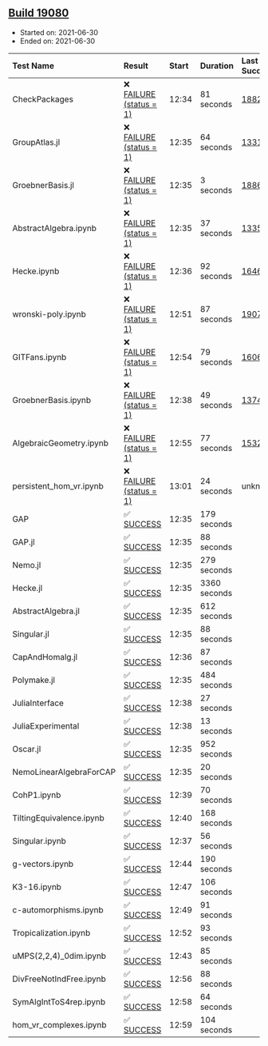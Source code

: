 ## [Build 19080](https://oscarci.mathematik.uni-kl.de/job/oscar/19080/)

* Started on: 2021-06-30
* Ended on: 2021-06-30

| Test Name    | Result | Start | Duration | Last Success | First Failure |
|:-------------|:-------|:------|:---------|:-------------|:--------------|
| CheckPackages | ❌ [FAILURE (status = 1)](https://oscarci.mathematik.uni-kl.de/job/oscar/19080/artifact/logs/build-19080/CheckPackages.log) | 12:34 | 81 seconds | [18822](https://oscarci.mathematik.uni-kl.de/job/oscar/18822/) | [18823](https://oscarci.mathematik.uni-kl.de/job/oscar/18823/) |
| GroupAtlas.jl | ❌ [FAILURE (status = 1)](https://oscarci.mathematik.uni-kl.de/job/oscar/19080/artifact/logs/build-19080/GroupAtlas.jl.log) | 12:35 | 64 seconds | [13311](https://oscarci.mathematik.uni-kl.de/job/oscar/13311/) | [13312](https://oscarci.mathematik.uni-kl.de/job/oscar/13312/) |
| GroebnerBasis.jl | ❌ [FAILURE (status = 1)](https://oscarci.mathematik.uni-kl.de/job/oscar/19080/artifact/logs/build-19080/GroebnerBasis.jl.log) | 12:35 | 3 seconds | [18864](https://oscarci.mathematik.uni-kl.de/job/oscar/18864/) | [18865](https://oscarci.mathematik.uni-kl.de/job/oscar/18865/) |
| AbstractAlgebra.ipynb | ❌ [FAILURE (status = 1)](https://oscarci.mathematik.uni-kl.de/job/oscar/19080/artifact/logs/build-19080/AbstractAlgebra.ipynb.log) | 12:35 | 37 seconds | [13355](https://oscarci.mathematik.uni-kl.de/job/oscar/13355/) | [13356](https://oscarci.mathematik.uni-kl.de/job/oscar/13356/) |
| Hecke.ipynb | ❌ [FAILURE (status = 1)](https://oscarci.mathematik.uni-kl.de/job/oscar/19080/artifact/logs/build-19080/Hecke.ipynb.log) | 12:36 | 92 seconds | [16463](https://oscarci.mathematik.uni-kl.de/job/oscar/16463/) | [16464](https://oscarci.mathematik.uni-kl.de/job/oscar/16464/) |
| wronski-poly.ipynb | ❌ [FAILURE (status = 1)](https://oscarci.mathematik.uni-kl.de/job/oscar/19080/artifact/logs/build-19080/wronski-poly.ipynb.log) | 12:51 | 87 seconds | [19078](https://oscarci.mathematik.uni-kl.de/job/oscar/19078/) | [19079](https://oscarci.mathematik.uni-kl.de/job/oscar/19079/) |
| GITFans.ipynb | ❌ [FAILURE (status = 1)](https://oscarci.mathematik.uni-kl.de/job/oscar/19080/artifact/logs/build-19080/GITFans.ipynb.log) | 12:54 | 79 seconds | [16068](https://oscarci.mathematik.uni-kl.de/job/oscar/16068/) | [16069](https://oscarci.mathematik.uni-kl.de/job/oscar/16069/) |
| GroebnerBasis.ipynb | ❌ [FAILURE (status = 1)](https://oscarci.mathematik.uni-kl.de/job/oscar/19080/artifact/logs/build-19080/GroebnerBasis.ipynb.log) | 12:38 | 49 seconds | [13748](https://oscarci.mathematik.uni-kl.de/job/oscar/13748/) | [13749](https://oscarci.mathematik.uni-kl.de/job/oscar/13749/) |
| AlgebraicGeometry.ipynb | ❌ [FAILURE (status = 1)](https://oscarci.mathematik.uni-kl.de/job/oscar/19080/artifact/logs/build-19080/AlgebraicGeometry.ipynb.log) | 12:55 | 77 seconds | [15322](https://oscarci.mathematik.uni-kl.de/job/oscar/15322/) | [15323](https://oscarci.mathematik.uni-kl.de/job/oscar/15323/) |
| persistent_hom_vr.ipynb | ❌ [FAILURE (status = 1)](https://oscarci.mathematik.uni-kl.de/job/oscar/19080/artifact/logs/build-19080/persistent_hom_vr.ipynb.log) | 13:01 | 24 seconds | unknown | unknown |
| GAP | ✅ [SUCCESS](https://oscarci.mathematik.uni-kl.de/job/oscar/19080/artifact/logs/build-19080/GAP.log) | 12:35 | 179 seconds |  |  |
| GAP.jl | ✅ [SUCCESS](https://oscarci.mathematik.uni-kl.de/job/oscar/19080/artifact/logs/build-19080/GAP.jl.log) | 12:35 | 88 seconds |  |  |
| Nemo.jl | ✅ [SUCCESS](https://oscarci.mathematik.uni-kl.de/job/oscar/19080/artifact/logs/build-19080/Nemo.jl.log) | 12:35 | 279 seconds |  |  |
| Hecke.jl | ✅ [SUCCESS](https://oscarci.mathematik.uni-kl.de/job/oscar/19080/artifact/logs/build-19080/Hecke.jl.log) | 12:35 | 3360 seconds |  |  |
| AbstractAlgebra.jl | ✅ [SUCCESS](https://oscarci.mathematik.uni-kl.de/job/oscar/19080/artifact/logs/build-19080/AbstractAlgebra.jl.log) | 12:35 | 612 seconds |  |  |
| Singular.jl | ✅ [SUCCESS](https://oscarci.mathematik.uni-kl.de/job/oscar/19080/artifact/logs/build-19080/Singular.jl.log) | 12:35 | 88 seconds |  |  |
| CapAndHomalg.jl | ✅ [SUCCESS](https://oscarci.mathematik.uni-kl.de/job/oscar/19080/artifact/logs/build-19080/CapAndHomalg.jl.log) | 12:36 | 87 seconds |  |  |
| Polymake.jl | ✅ [SUCCESS](https://oscarci.mathematik.uni-kl.de/job/oscar/19080/artifact/logs/build-19080/Polymake.jl.log) | 12:35 | 484 seconds |  |  |
| JuliaInterface | ✅ [SUCCESS](https://oscarci.mathematik.uni-kl.de/job/oscar/19080/artifact/logs/build-19080/JuliaInterface.log) | 12:38 | 27 seconds |  |  |
| JuliaExperimental | ✅ [SUCCESS](https://oscarci.mathematik.uni-kl.de/job/oscar/19080/artifact/logs/build-19080/JuliaExperimental.log) | 12:38 | 13 seconds |  |  |
| Oscar.jl | ✅ [SUCCESS](https://oscarci.mathematik.uni-kl.de/job/oscar/19080/artifact/logs/build-19080/Oscar.jl.log) | 12:35 | 952 seconds |  |  |
| NemoLinearAlgebraForCAP | ✅ [SUCCESS](https://oscarci.mathematik.uni-kl.de/job/oscar/19080/artifact/logs/build-19080/NemoLinearAlgebraForCAP.log) | 12:35 | 20 seconds |  |  |
| CohP1.ipynb | ✅ [SUCCESS](https://oscarci.mathematik.uni-kl.de/job/oscar/19080/artifact/logs/build-19080/CohP1.ipynb.log) | 12:39 | 70 seconds |  |  |
| TiltingEquivalence.ipynb | ✅ [SUCCESS](https://oscarci.mathematik.uni-kl.de/job/oscar/19080/artifact/logs/build-19080/TiltingEquivalence.ipynb.log) | 12:40 | 168 seconds |  |  |
| Singular.ipynb | ✅ [SUCCESS](https://oscarci.mathematik.uni-kl.de/job/oscar/19080/artifact/logs/build-19080/Singular.ipynb.log) | 12:37 | 56 seconds |  |  |
| g-vectors.ipynb | ✅ [SUCCESS](https://oscarci.mathematik.uni-kl.de/job/oscar/19080/artifact/logs/build-19080/g-vectors.ipynb.log) | 12:44 | 190 seconds |  |  |
| K3-16.ipynb | ✅ [SUCCESS](https://oscarci.mathematik.uni-kl.de/job/oscar/19080/artifact/logs/build-19080/K3-16.ipynb.log) | 12:47 | 106 seconds |  |  |
| c-automorphisms.ipynb | ✅ [SUCCESS](https://oscarci.mathematik.uni-kl.de/job/oscar/19080/artifact/logs/build-19080/c-automorphisms.ipynb.log) | 12:49 | 91 seconds |  |  |
| Tropicalization.ipynb | ✅ [SUCCESS](https://oscarci.mathematik.uni-kl.de/job/oscar/19080/artifact/logs/build-19080/Tropicalization.ipynb.log) | 12:52 | 93 seconds |  |  |
| uMPS(2,2,4)_0dim.ipynb | ✅ [SUCCESS](https://oscarci.mathematik.uni-kl.de/job/oscar/19080/artifact/logs/build-19080/uMPS-2-2-4-_0dim.ipynb.log) | 12:43 | 85 seconds |  |  |
| DivFreeNotIndFree.ipynb | ✅ [SUCCESS](https://oscarci.mathematik.uni-kl.de/job/oscar/19080/artifact/logs/build-19080/DivFreeNotIndFree.ipynb.log) | 12:56 | 88 seconds |  |  |
| SymAlgIntToS4rep.ipynb | ✅ [SUCCESS](https://oscarci.mathematik.uni-kl.de/job/oscar/19080/artifact/logs/build-19080/SymAlgIntToS4rep.ipynb.log) | 12:58 | 64 seconds |  |  |
| hom_vr_complexes.ipynb | ✅ [SUCCESS](https://oscarci.mathematik.uni-kl.de/job/oscar/19080/artifact/logs/build-19080/hom_vr_complexes.ipynb.log) | 12:59 | 104 seconds |  |  |
